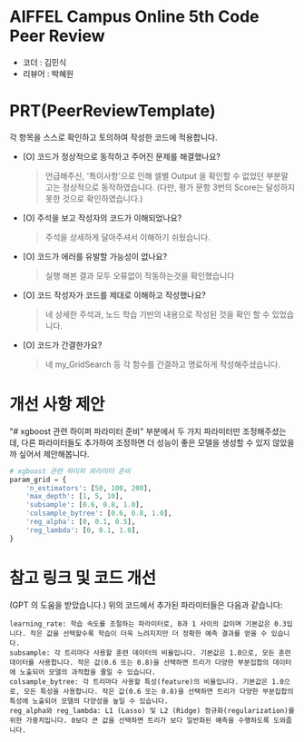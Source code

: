 # AIFFEL Campus Online 5th Code Peer Review
- 코더 : 김민식
- 리뷰어 : 박혜원


# PRT(PeerReviewTemplate)
각 항목을 스스로 확인하고 토의하여 작성한 코드에 적용합니다.

- [O] 코드가 정상적으로 동작하고 주어진 문제를 해결했나요?
  > 언급해주신, '특이사항'으로 인해 셀별 Output 을 확인할 수 없었던 부분말고는 정상적으로 동작하였습니다. 
  (다만, 평가 문항 3번의 Score는 달성하지 못한 것으로 확인하였습니다.)
- [O] 주석을 보고 작성자의 코드가 이해되었나요?
  > 주석을 상세하게 달아주셔서 이해하기 쉬웠습니다. 
- [O] 코드가 에러를 유발할 가능성이 없나요?
  > 실행 해본 결과 모두 오류없이 작동하는것을 확인했습니다
- [O] 코드 작성자가 코드를 제대로 이해하고 작성했나요?
  > 네 상세한 주석과, 노드 학습 기반의 내용으로 작성된 것을 확인 할 수 있었습니다. 
- [O] 코드가 간결한가요?
  > 네 my_GridSearch 등 각 함수를 간결하고 명료하게 작성해주셨습니다. 

# 개선 사항 제안 
"# xgboost 관련 하이퍼 파라미터 준비" 부분에서 두 가지 파라미터만 조정해주셨는데, 다른 파라미터들도 추가하여 조정하면 더 성능이 좋은 모델을 생성할 수 있지 않았을까 싶어서 제안해봅니다. 

```python
# xgboost 관련 하이퍼 파라미터 준비
param_grid = {
    'n_estimators': [50, 100, 200],
    'max_depth': [1, 5, 10],
    'subsample': [0.6, 0.8, 1.0],
    'colsample_bytree': [0.6, 0.8, 1.0],
    'reg_alpha': [0, 0.1, 0.5],
    'reg_lambda': [0, 0.1, 1.0],
}


```



# 참고 링크 및 코드 개선
(GPT 의 도움을 받았습니다.)
위의 코드에서 추가된 파라미터들은 다음과 같습니다:

    learning_rate: 학습 속도를 조절하는 파라미터로, 0과 1 사이의 값이며 기본값은 0.3입니다. 작은 값을 선택할수록 학습이 더욱 느려지지만 더 정확한 예측 결과를 얻을 수 있습니다.
    subsample: 각 트리마다 사용할 훈련 데이터의 비율입니다. 기본값은 1.0으로, 모든 훈련 데이터를 사용합니다. 작은 값(0.6 또는 0.8)을 선택하면 트리가 다양한 부분집합의 데이터에 노출되어 모델의 과적합을 줄일 수 있습니다.
    colsample_bytree: 각 트리마다 사용할 특성(feature)의 비율입니다. 기본값은 1.0으로, 모든 특성을 사용합니다. 작은 값(0.6 또는 0.8)을 선택하면 트리가 다양한 부분집합의 특성에 노출되어 모델의 다양성을 높일 수 있습니다.
    reg_alpha와 reg_lambda: L1 (Lasso) 및 L2 (Ridge) 정규화(regularization)를 위한 가중치입니다. 0보다 큰 값을 선택하면 트리가 보다 일반화된 예측을 수행하도록 도와줍니다.


